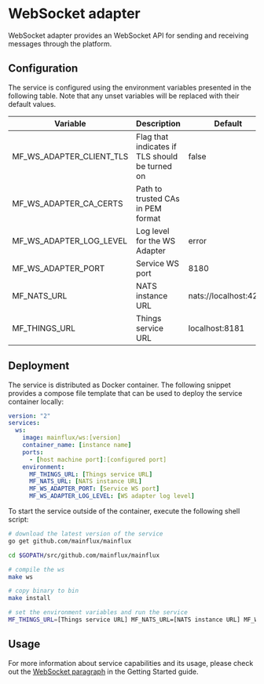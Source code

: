 # WebSocket adapter

WebSocket adapter provides an WebSocket API for sending and receiving messages through the platform.

## Configuration

The service is configured using the environment variables presented in the
following table. Note that any unset variables will be replaced with their
default values.

| Variable                  | Description                                    | Default               |
|---------------------------|------------------------------------------------|-----------------------|
| MF_WS_ADAPTER_CLIENT_TLS  | Flag that indicates if TLS should be turned on | false                 |
| MF_WS_ADAPTER_CA_CERTS    | Path to trusted CAs in PEM format              |                       |
| MF_WS_ADAPTER_LOG_LEVEL   | Log level for the WS Adapter                   | error                 |
| MF_WS_ADAPTER_PORT        | Service WS port                                | 8180                  |
| MF_NATS_URL               | NATS instance URL                              | nats://localhost:4222 |
| MF_THINGS_URL             | Things service URL                             | localhost:8181        |

## Deployment

The service is distributed as Docker container. The following snippet provides
a compose file template that can be used to deploy the service container locally:

```yaml
version: "2"
services:
  ws:
    image: mainflux/ws:[version]
    container_name: [instance name]
    ports:
      - [host machine port]:[configured port]
    environment:
      MF_THINGS_URL: [Things service URL]
      MF_NATS_URL: [NATS instance URL]
      MF_WS_ADAPTER_PORT: [Service WS port]
      MF_WS_ADAPTER_LOG_LEVEL: [WS adapter log level]
```

To start the service outside of the container, execute the following shell script:

```bash
# download the latest version of the service
go get github.com/mainflux/mainflux

cd $GOPATH/src/github.com/mainflux/mainflux

# compile the ws
make ws

# copy binary to bin
make install

# set the environment variables and run the service
MF_THINGS_URL=[Things service URL] MF_NATS_URL=[NATS instance URL] MF_WS_ADAPTER_PORT=[Service WS port] MF_WS_ADAPTER_LOG_LEVEL=[WS adapter log level] $GOBIN/mainflux-ws
```

## Usage

For more information about service capabilities and its usage, please check out
the [WebSocket paragraph](https://mainflux.readthedocs.io/en/latest/getting-started/#websocket) in the Getting Started guide.

